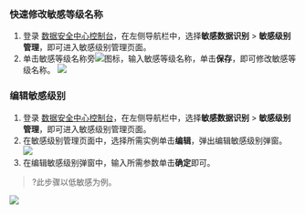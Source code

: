 
### 快速修改敏感等级名称
1. 登录 [数据安全中心控制台](https://console.cloud.tencent.com/dsgc/overview)，在左侧导航栏中，选择**敏感数据识别** > **敏感级别管理**，即可进入敏感级别管理页面。
2. 单击敏感等级名称旁![](https://main.qcloudimg.com/raw/492f0c29e30dfb6fc897d629f4a15b62.png)图标，输入敏感等级名称，单击**保存**，即可修改敏感等级名称。
![](https://main.qcloudimg.com/raw/e7b485d0a0635416a98e587fe4684be7.png)

### 编辑敏感级别
1. 登录 [数据安全中心控制台](https://console.cloud.tencent.com/dsgc/overview)，在左侧导航栏中，选择**敏感数据识别** > **敏感级别管理**，即可进入敏感级别管理页面。
2. 在敏感级别管理页面中，选择所需实例单击**编辑**，弹出编辑敏感级别弹窗。
![](https://main.qcloudimg.com/raw/3ae04c5c3026046664d1e3d38a9fd97f.png)
3. 在编辑敏感级别弹窗中，输入所需参数单击**确定**即可。
>?此步骤以低敏感为例。
>
![](https://main.qcloudimg.com/raw/5f640ca7aad83377013670d4fd316df1.png)
